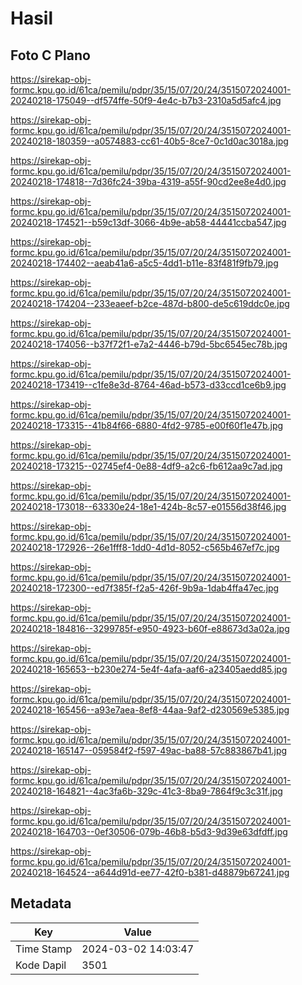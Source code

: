 # Hasil

## Foto C Plano

https://sirekap-obj-formc.kpu.go.id/61ca/pemilu/pdpr/35/15/07/20/24/3515072024001-20240218-175049--df574ffe-50f9-4e4c-b7b3-2310a5d5afc4.jpg

https://sirekap-obj-formc.kpu.go.id/61ca/pemilu/pdpr/35/15/07/20/24/3515072024001-20240218-180359--a0574883-cc61-40b5-8ce7-0c1d0ac3018a.jpg

https://sirekap-obj-formc.kpu.go.id/61ca/pemilu/pdpr/35/15/07/20/24/3515072024001-20240218-174818--7d36fc24-39ba-4319-a55f-90cd2ee8e4d0.jpg

https://sirekap-obj-formc.kpu.go.id/61ca/pemilu/pdpr/35/15/07/20/24/3515072024001-20240218-174521--b59c13df-3066-4b9e-ab58-44441ccba547.jpg

https://sirekap-obj-formc.kpu.go.id/61ca/pemilu/pdpr/35/15/07/20/24/3515072024001-20240218-174402--aeab41a6-a5c5-4dd1-b11e-83f481f9fb79.jpg

https://sirekap-obj-formc.kpu.go.id/61ca/pemilu/pdpr/35/15/07/20/24/3515072024001-20240218-174204--233eaeef-b2ce-487d-b800-de5c619ddc0e.jpg

https://sirekap-obj-formc.kpu.go.id/61ca/pemilu/pdpr/35/15/07/20/24/3515072024001-20240218-174056--b37f72f1-e7a2-4446-b79d-5bc6545ec78b.jpg

https://sirekap-obj-formc.kpu.go.id/61ca/pemilu/pdpr/35/15/07/20/24/3515072024001-20240218-173419--c1fe8e3d-8764-46ad-b573-d33ccd1ce6b9.jpg

https://sirekap-obj-formc.kpu.go.id/61ca/pemilu/pdpr/35/15/07/20/24/3515072024001-20240218-173315--41b84f66-6880-4fd2-9785-e00f60f1e47b.jpg

https://sirekap-obj-formc.kpu.go.id/61ca/pemilu/pdpr/35/15/07/20/24/3515072024001-20240218-173215--02745ef4-0e88-4df9-a2c6-fb612aa9c7ad.jpg

https://sirekap-obj-formc.kpu.go.id/61ca/pemilu/pdpr/35/15/07/20/24/3515072024001-20240218-173018--63330e24-18e1-424b-8c57-e01556d38f46.jpg

https://sirekap-obj-formc.kpu.go.id/61ca/pemilu/pdpr/35/15/07/20/24/3515072024001-20240218-172926--26e1fff8-1dd0-4d1d-8052-c565b467ef7c.jpg

https://sirekap-obj-formc.kpu.go.id/61ca/pemilu/pdpr/35/15/07/20/24/3515072024001-20240218-172300--ed7f385f-f2a5-426f-9b9a-1dab4ffa47ec.jpg

https://sirekap-obj-formc.kpu.go.id/61ca/pemilu/pdpr/35/15/07/20/24/3515072024001-20240218-184816--3299785f-e950-4923-b60f-e88673d3a02a.jpg

https://sirekap-obj-formc.kpu.go.id/61ca/pemilu/pdpr/35/15/07/20/24/3515072024001-20240218-165653--b230e274-5e4f-4afa-aaf6-a23405aedd85.jpg

https://sirekap-obj-formc.kpu.go.id/61ca/pemilu/pdpr/35/15/07/20/24/3515072024001-20240218-165456--a93e7aea-8ef8-44aa-9af2-d230569e5385.jpg

https://sirekap-obj-formc.kpu.go.id/61ca/pemilu/pdpr/35/15/07/20/24/3515072024001-20240218-165147--059584f2-f597-49ac-ba88-57c883867b41.jpg

https://sirekap-obj-formc.kpu.go.id/61ca/pemilu/pdpr/35/15/07/20/24/3515072024001-20240218-164821--4ac3fa6b-329c-41c3-8ba9-7864f9c3c31f.jpg

https://sirekap-obj-formc.kpu.go.id/61ca/pemilu/pdpr/35/15/07/20/24/3515072024001-20240218-164703--0ef30506-079b-46b8-b5d3-9d39e63dfdff.jpg

https://sirekap-obj-formc.kpu.go.id/61ca/pemilu/pdpr/35/15/07/20/24/3515072024001-20240218-164524--a644d91d-ee77-42f0-b381-d48879b67241.jpg


## Metadata

| Key        | Value               |
| ---------- | ------------------- |
| Time Stamp | 2024-03-02 14:03:47 |
| Kode Dapil | 3501                |



